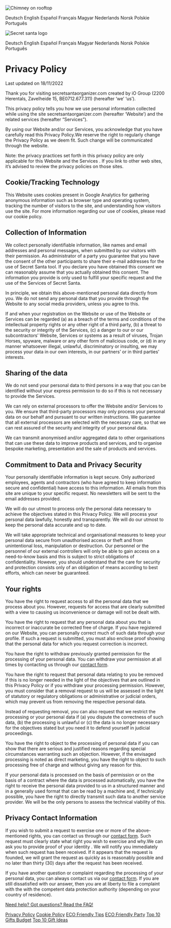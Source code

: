 ![Chimney on rooftop](/build/images/chimney.f57de569.png)

Deutsch English Español Français Magyar Nederlands Norsk Polskie Português

![Secret santa logo](/build/images/logo.96d73f2e.png)

Deutsch English Español Français Magyar Nederlands Norsk Polskie Português

  

Privacy Policy
==============

Last updated on 18/11/2022

Thank you for visiting secretsantaorganizer.com created by iO Group (2200 Herentals, Zavelheide 15, BE0712.677.311) (hereafter ‘we’ ‘us’).

This privacy policy tells you how we use personal information collected while using the site secretsantaorganizer.com (hereafter ‘Website’) and the related services (hereafter “Services”).

By using our Website and/or our Services, you acknowledge that you have carefully read this Privacy Policy.We reserve the right to regularly change the Privacy Policy as we deem fit. Such change will be communicated through the website.

Note: the privacy practices set forth in this privacy policy are only applicable for this Website and the Services . If you link to other web sites, it’s advised to review the privacy policies on those sites.

Cookie/Tracking Technology
--------------------------

This Website uses cookies present in Google Analytics for gathering anonymous information such as browser type and operating system, tracking the number of visitors to the site, and understanding how visitors use the site. For more information regarding our use of cookies, please read our cookie policy.

Collection of Information
-------------------------

We collect personally identifiable information, like names and email addresses and personal messages, when submitted by our visitors with their permission. As administrator of a party you guarantee that you have the consent of the other participants to share their e-mail addresses for the use of Secret Santa tool. If you declare you have obtained this consent we can reasonably assume that you actually obtained this consent. The information you provide is only used to fulfill your specific request and the use of the Services of Secret Santa.

In principle, we obtain this above-mentioned personal data directly from you. We do not send any personal data that you provide through the Website to any social media providers, unless you agree to this.

If and when your registration on the Website or use of the Website or Services can be regarded (a) as a breach of the terms and conditions of the intellectual property rights or any other right of a third party, (b) a threat to the security or integrity of the Services, (c) a danger to our or our subcontractors’ Website, Services or systems as a result of viruses, Trojan Horses, spyware, malware or any other form of malicious code, or (d) in any manner whatsoever illegal, unlawful, discriminatory or insulting, we may process your data in our own interests, in our partners’ or in third parties’ interests.

Sharing of the data
-------------------

We do not send your personal data to third persons in a way that you can be identified without your express permission to do so if this is not necessary to provide the Services.

We can rely on external processors to offer the Website and/or Services to you. We ensure that third-party processors may only process your personal data on our behalf and pursuant to our written instructions. We guarantee that all external processors are selected with the necessary care, so that we can rest assured of the security and integrity of your personal data.

We can transmit anonymised and/or aggregated data to other organisations that can use these data to improve products and services, and to organise bespoke marketing, presentation and the sale of products and services.

Commitment to Data and Privacy Security
---------------------------------------

Your personally identifiable information is kept secure. Only authorized employees, agents and contractors (who have agreed to keep information secure and confidential) have access to this information. All emails from this site are unique to your specific request. No newsletters will be sent to the email addresses provided.

We will do our utmost to process only the personal data necessary to achieve the objectives stated in this Privacy Policy. We will process your personal data lawfully, honestly and transparently. We will do our utmost to keep the personal data accurate and up to date.

We will take appropriate technical and organisational measures to keep your personal data secure from unauthorised access or theft and from unintentional loss, manipulation or destruction. Our personnel or the personnel of our external controllers will only be able to gain access on a need-to-know basis and this is subject to strict obligations of confidentiality. However, you should understand that the care for security and protection consists only of an obligation of means according to best efforts, which can never be guaranteed.

Your rights
-----------

You have the right to request access to all the personal data that we process about you. However, requests for access that are clearly submitted with a view to causing us inconvenience or damage will not be dealt with.

You have the right to request that any personal data about you that is incorrect or inaccurate be corrected free of charge. If you have registered on our Website, you can personally correct much of such data through your profile. If such a request is submitted, you must also enclose proof showing that the personal data for which you request correction is incorrect.

You have the right to withdraw previously granted permission for the processing of your personal data. You can withdraw your permission at all times by contacting us through our [contact form](https://www.secretsantaorganizer.com/contact).

You have the right to request that personal data relating to you be removed if this is no longer needed in the light of the objectives that are outlined in this Privacy Policy or if you withdraw your processing permission. However, you must consider that a removal request to us will be assessed in the light of statutory or regulatory obligations or administrative or judicial orders, which may prevent us from removing the respective personal data.

Instead of requesting removal, you can also request that we restrict the processing or your personal data if (a) you dispute the correctness of such data, (b) the processing is unlawful or (c) the data is no longer necessary for the objectives stated but you need it to defend yourself in judicial proceedings.

You have the right to object to the processing of personal data if you can show that there are serious and justified reasons regarding special circumstances warranting such an objection. However, if the envisaged processing is noted as direct marketing, you have the right to object to such processing free of charge and without giving any reason for this.

If your personal data is processed on the basis of permission or on the basis of a contract where the data is processed automatically, you have the right to receive the personal data provided to us in a structured manner and in a generally used format that can be read by a machine and, if technically possible, you have the right to directly transmit such data to another service provider. We will be the only persons to assess the technical viability of this.

Privacy Contact Information
---------------------------

If you wish to submit a request to exercise one or more of the above-mentioned rights, you can contact us through our [contact form](https://www.secretsantaorganizer.com/contact). Such request must clearly state what right you wish to exercise and why.We can ask you to provide proof of your identity . We will notify you immediately when such request has been received. If it appears that the request is founded, we will grant the request as quickly as is reasonably possible and no later than thirty (30) days after the request has been received.

If you have another question or complaint regarding the processing of your personal data, you can always contact us via our [contact form](https://www.secretsantaorganizer.com/contact). If you are still dissatisfied with our answer, then you are at liberty to file a complaint with the with the competent data protection authority (depending on your country of residence).

[Need help? Got questions? Read the FAQ!](https://www.secretsantaorganizer.com/faq)

[Privacy Policy](https://www.secretsantaorganizer.com/privacy) [Cookie Policy](https://www.secretsantaorganizer.com/cookie) [ECO Friendly Tips](https://www.secretsantaorganizer.com/eco-friendly-tips) [ECO Friendly Party](https://www.secretsantaorganizer.com/eco-friendly-party) [Top 10 Gifts Budget](https://www.secretsantaorganizer.com/top-10-gifts-budget) [Top 10 Gift Ideas](https://www.secretsantaorganizer.com/top-10-gifts-ideas)